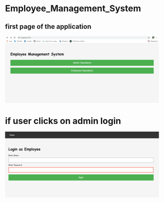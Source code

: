 # Employee_Management_System

## first page of the application 

![](Images_employee_management_system/1.firstPage.bmp)

# if user clicks on admin login 
![](Images_employee_management_system/2.employee_login%20page.bmp)
